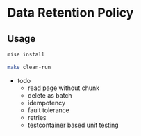 # Data Retention Policy

## Usage

```bash
mise install
```

```bash
make clean-run
```

- todo
  - read page without chunk
  - delete as batch
  - idempotency
  - fault tolerance
  - retries
  - testcontainer based unit testing
